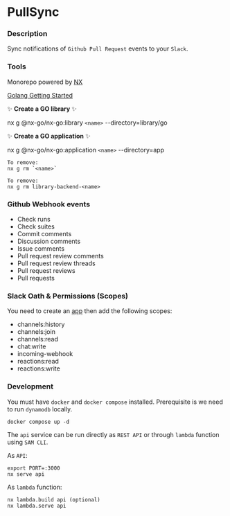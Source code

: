# PullSync

### Description
Sync notifications of `Github Pull Request` events to your `Slack`.

### Tools
Monorepo powered by [NX](https://nx.dev/)

[Golang Getting Started](https://github.com/nx-go/nx-go)


✨ **Create a GO library** ✨

nx g @nx-go/nx-go:library `<name>` --directory=library/go



✨ **Create a GO application** ✨

nx g @nx-go/nx-go:application `<name>` --directory=app

```
To remove:
nx g rm `<name>`
```

```
To remove:
nx g rm library-backend-<name>
```

### Github Webhook events

* Check runs
* Check suites
* Commit comments
* Discussion comments
* Issue comments
* Pull request review comments
* Pull request review threads
* Pull request reviews
* Pull requests

### Slack Oath & Permissions (Scopes)

You need to create an [app](https://api.slack.com/apps) then add the following scopes:

* channels:history
* channels:join
* channels:read
* chat:write
* incoming-webhook
* reactions:read
* reactions:write


### Development

You must have `docker` and `docker compose` installed.
Prerequisite is we need to run `dynamodb` locally.

```
docker compose up -d
```

The `api` service can be run directly as `REST API` or through `lambda` function using `SAM CLI`.

As `API`:

```
export PORT=:3000
nx serve api
```

As `lambda` function:

```
nx lambda.build api (optional)
nx lambda.serve api
```